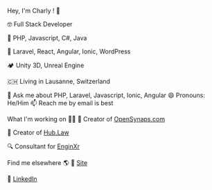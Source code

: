Hey, I'm Charly ! 👋


🤓 Full Stack Developer

🤖 PHP, Javascript, C#, Java

💾 Laravel, React, Angular, Ionic, WordPress

🏕️ Unity 3D, Unreal Engine


🇨🇭 Living in Lausanne, Switzerland


💬 Ask me about PHP, Laravel, Javascript, Ionic, Angular
😄 Pronouns: He/Him
📫 Reach me by email is best


What I'm working on 👨‍💻
💎 Creator of [OpenSynaps.com](https://opensynaps.com)

🔖 Creator of [Hub.Law](https://hub.law)

🔍 Consultant for [EnginXr](https://enginxr.com)




Find me elsewhere 🌎
🚀 [Site](https://charlyhayoz.ch/)

💼 [LinkedIn](https://www.linkedin.com/in/charlyhayoz/)
